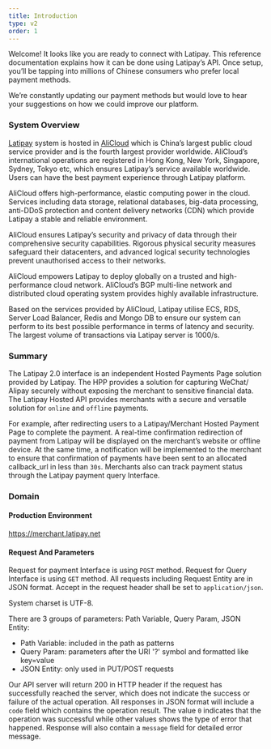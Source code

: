 ```yaml
---
title: Introduction
type: v2
order: 1
---
```


Welcome! It looks like you are ready to connect with Latipay. This reference documentation explains how it can be done using Latipay’s API. Once setup, you’ll be tapping into millions of Chinese consumers who prefer local payment methods.

We’re constantly updating our payment methods but would love to hear your suggestions on how we could improve our platform.

### System Overview

<a href="https://www.latipay.net">Latipay</a> system is hosted in <a href="https://www.alibabacloud.com">AliCloud</a> which is China’s largest public cloud service provider and is the fourth largest provider worldwide. AliCloud’s international operations are registered in Hong Kong, New York, Singapore, Sydney, Tokyo etc, which ensures Latipay’s service available worldwide. Users can have the best payment experience through Latipay platform.

AliCloud offers high-performance, elastic computing power in the cloud. Services including data storage, relational databases, big-data processing, anti-DDoS protection and content delivery networks (CDN) which provide Latipay a stable and reliable environment.

AliCloud ensures Latipay’s security and privacy of data through their comprehensive security capabilities. Rigorous physical security measures safeguard their datacenters, and advanced logical security technologies prevent unauthorised access to their networks.

AliCloud empowers Latipay to deploy globally on a trusted and high-performance cloud network. AliCloud’s BGP multi-line network and distributed cloud operating system provides highly available infrastructure.

Based on the services provided by AliCloud, Latipay utilise ECS, RDS, Server Load Balancer, Redis and Mongo DB to ensure our system can perform to its best possible performance in terms of latency and security. The largest volume of transactions via Latipay server is 1000/s.

### Summary

The Latipay 2.0 interface is an independent Hosted Payments Page solution provided by Latipay. The HPP provides a solution for capturing WeChat/ Alipay securely without exposing the merchant to sensitive financial data. The Latipay Hosted API provides merchants with a secure and versatile solution for `online` and `offline` payments.

For example, after redirecting users to a Latipay/Merchant Hosted Payment Page to complete the payment. A real-time confirmation redirection of payment from Latipay will be displayed on the merchant’s website or offline device. At the same time, a notification will be implemented to the merchant to ensure that confirmation of payments have been sent to an allocated callback_url in less than `30s`. Merchants also can track payment status through the Latipay payment query Interface.

### Domain

#### Production Environment
https://merchant.latipay.net

#### Request And Parameters
Request for payment Interface is using `POST` method. Request for Query Interface is using `GET` method. All requests including Request Entity are in JSON format. Accept in the request header shall be set to `application/json`.

System charset is UTF-8.

There are 3 groups of parameters: Path Variable, Query Param, JSON Entity:

* Path Variable: included in the path as patterns
* Query Param: parameters after the URI '?' symbol and formatted like key=value
* JSON Entity: only used in PUT/POST requests

Our API server will return 200 in HTTP header if the request has successfully reached the server, which does not indicate the success or failure of the actual operation. All responses in JSON format will include a `code` field which contains the operation result. The value `0` indicates that the operation was successful while other values shows the type of error that happened. Response will also contain a `message` field for detailed error message.
